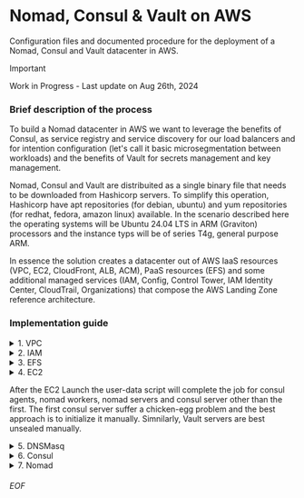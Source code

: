 # Nomad, Consul & Vault on AWS
Configuration files and documented procedure for the deployment of a Nomad, Consul and Vault datacenter in AWS. 

> [!IMPORTANT]  
> Work in Progress - Last update on Aug 26th, 2024

### Brief description of the process
To build a Nomad datacenter in AWS we want to leverage the benefits of Consul, as service registry and service discovery for our load balancers and for intention configuration (let's call it basic microsegmentation between workloads) and the benefits of Vault for secrets management and key management. 

Nomad, Consul and Vault are distribuited as a single binary file that needs to be downloaded from Hashicorp servers. To simplify this operation, Hashicorp have apt repositories (for debian, ubuntu) and yum repositories (for redhat, fedora, amazon linux) available. In the scenario described here the operating systems will be Ubuntu 24.04 LTS in ARM (Graviton) processors and the instance typs will be of series T4g, general purpose ARM. 

In essence the solution creates a datacenter out of AWS IaaS resources (VPC, EC2, CloudFront, ALB, ACM), PaaS resources (EFS) and some additional managed services (IAM, Config, Control Tower, IAM Identity Center, CloudTrail, Organizations) that compose the AWS Landing Zone reference architecture. 


### Implementation guide

<details>
<summary>1. VPC</summary>

### VPC configuration
When a Landing Zone with Control Tower is implemented a default VPC has been already populated. Nonetheless, if we want to automate in full the creation and destruction of all resoruces related to Nomad, Consul and Vault it's prefereable to create a fresh new VPC. 

To create a new VPC using the AWS Management Console (or IaC), this new VPC that should satisfy the setup described in folder [VPC](vpc/readme.md).
</details>



<details>
<summary>2. IAM</summary>
  
### IAM configuration
IAM service is a managed solution for everything related to security and identity. The configuration herein described affects to the necessary configuraion (role and policy) for the use of an EC2 Instance Profile, an IAM role that is assigned to an EC2 Instance so it can get access to other AWS services. 

To create the necessary IAM configuration (role, policy), the setup is described in the implementation detail document in folder [IAM](iam/readme.md).
</details>



<details>
<summary>3. EFS</summary>
  
### EFS configuration
EFS service is a managed solution for a shared NFS resource disk that can grow up to petabytes. In this scenario is going to be used as a mechanism to exchange files, templates, drivers and other resources between the server instances of Nomad/Consul/Vault and the worker/agent instances. 

To create a new EFS shared disk to be accesible vía NFS4 following, the setup is described in the implementation detail document in folder [EFS](efs/readme.md).
</details>



<details>
<summary>4. EC2</summary>
  
### EC2 setup
ECS service is a IaaS solution for virtualmachines that can scale based upon user confiuration rules. The instances can be of many types, from general purpose to those for an specific purpose, like those oriented to memory, compute or inference. In the scenario herein describe tme selection is general purpose using ARM architecture. The reationale is compute capacity by price point.  

To create a new EC2 instance, the setup is described in the implementation detail document in folder [EC2](ec2/readme.md).

Please note that the ideal scenario, with/without IaC, is to use a Launch Template to avoid misconfigurations and improve personalization.
</details>

After the EC2 Launch the user-data script will complete the job for consul agents, nomad workers, nomad servers and consul server other than the first. The first consul server suffer a chicken-egg problem and the best approach is to initialize it manually. Simnilarly, Vault servers are best unsealed manually. 



<details>
<summary>5. DNSMasq</summary>

### DNSMasq setup process
Here are the steps to follow:  
  
  1. Copy certificates from EFS share to the right folder in `/etc/dnsmasq.conf`
  2. Enable and start services:  
       `systemctl enable dnsmasq`  
       `systemctl start dnsmasq`  
</details>



<details>
<summary>6. Consul</summary>

### Consul setup process
By the initialization of the first EC2 instance, that will operate as server, the first step is to configure the server. For this purpose there's a script called `nodeconfig.sh` that will populate a set of templates included herein with real values read from the IMDSv2 and a local .env file to personaliza all posible things in the server. When the configuration files are ready to run services, we'll start running command, taking note of values and fixing the configuration files minimally again. That's all. Here are the steps to follow:  
  
  1. Fix permission on folders:  
     `chmod consul:consul /etc/consul.d`  
  2. Initialize Consul's internal CA:  
       `consul tls ca create`
  3. Genearte certificates for all server instances using the internal CA (there are alternative methods using Vault described in the article titled [Generate mTLS Certificates for Consul with Vault](https://developer.hashicorp.com/consul/tutorials/operate-consul/vault-pki-consul-secure-tls):  
     `consul tls cert create -server -dc dc1`  
       Repeat this command 3/5/7 times to generate 1 pair of certs per server instance. 
  4. Enable and start services:  
       `systemctl enable consul`  
       `systemctl start consul`  
</details>



<details>
<summary>7. Nomad</summary>

### Nomad setup process
Here are the steps to follow:  
  
  1. Fix permission on folders:  
     `chmod nomad:nomad /etc/nomad.d`  
  2. Copy certificates from EFS share to the right folder in `/etc/nomad.d`
  3. Enable and start services:  
       `systemctl enable nomad`  
       `systemctl start nomad`  
</details>





###### EOF

